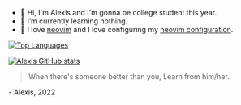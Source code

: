 <!--
**Alexis12119/Alexis12119** is a ✨ _special_ ✨ repository because its `README.md` (this file) appears on your GitHub profile.

Here are some ideas to get you started:

- 🔭 I’m currently working on ...
- 🌱 I’m currently learning ...
- 👯 I’m looking to collaborate on ...
- 🤔 I’m looking for help with ...
- 💬 Ask me about ...
- 📫 How to reach me: ...
- 😄 Pronouns: ...
- ⚡ Fun fact: ...
-->

* 👋 Hi, I'm Alexis and I'm gonna be college student this year.
* 🌱 I’m currently learning nothing. 
* 💖 I love [neovim](https://github.com/neovim/neovim) and I love configuring my [neovim configuration](https://github.com/Alexis12119/Simple).

[![Top Languages](https://github-readme-stats.vercel.app/api/top-langs/?username=Alexis12119&layout=compact&show_icons=true&theme=dark)](https://github.com/Alexis12119?tab=repositories)

[![Alexis GitHub stats](https://github-readme-stats.vercel.app/api?username=Alexis12119&show_icons=true&theme=dark)](https://github.com/anuraghazra/github-readme-stats)

> When there's someone better than you, Learn from him/her.

\- Alexis, 2022
